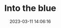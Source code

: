 ---
layout: post
title: 'Into the blue'
date: '2023-03-11 14:06:16'
last_modified_at: '2024-09-18 16:44:00'
category: "Arona"
tags:
  - Italy
  - Arona
  - lake
description: "Looking east from Arona’s Rocca"
featImage: '20230311-lago-5900.webp'
featImageAlt: 'Mountains and lake Maggiore from above'
featImageWidth: '1440'
featImageHeight: '962'
coffeeTable: false
---